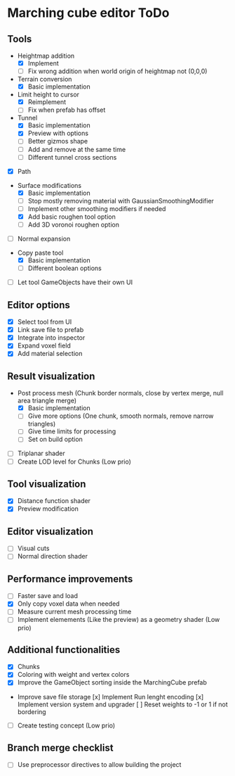 # Marching cube editor ToDo

## Tools
- Heightmap addition
  - [x] Implement
  - [ ] Fix wrong addition when world origin of heightmap not (0,0,0)
- Terrain conversion
  - [x] Basic implementation
- Limit height to cursor
  - [x] Reimplement
  - [ ] Fix when prefab has offset
- Tunnel
  - [x] Basic implementation
  - [x] Preview with options
  - [ ] Better gizmos shape
  - [ ] Add and remove at the same time
  - [ ] Different tunnel cross sections
- [x] Path
- Surface modifications
  - [x] Basic implementation
  - [ ] Stop mostly removing material with GaussianSmoothingModifier
  - [ ] Implement other smoothing modifiers if needed
  - [x] Add basic roughen tool option
  - [ ] Add 3D voronoi roughen option
- [ ] Normal expansion
- Copy paste tool
  - [x] Basic implementation
  - [ ] Different boolean options
- [ ] Let tool GameObjects have their own UI

## Editor options
- [x] Select tool from UI
- [x] Link save file to prefab
- [x] Integrate into inspector
- [x] Expand voxel field
- [x] Add material selection

## Result visualization
- Post process mesh (Chunk border normals, close by vertex merge, null area triangle merge)
  - [x] Basic implementation
  - [ ] Give more options (One chunk, smooth normals, remove narrow triangles)
  - [ ] Give time limits for processing
  - [ ] Set on build option
- [ ] Triplanar shader
- [ ] Create LOD level for Chunks (Low prio)

## Tool visualization
- [x] Distance function shader
- [x] Preview modification

## Editor visualization
- [ ] Visual cuts
- [ ] Normal direction shader

## Performance improvements
- [ ] Faster save and load
- [x] Only copy voxel data when needed
- [ ] Measure current mesh processing time
- [ ] Implement elemements (Like the preview) as a geometry shader (Low prio)

## Additional functionalities
- [x] Chunks
- [x] Coloring with weight and vertex colors
- [x] Improve the GameObject sorting inside the MarchingCube prefab
- Improve save file storage
	[x] Implement Run lenght encoding
	[x] Implement version system and upgrader
	[ ] Reset weights to -1 or 1 if not bordering
- [ ] Create testing concept (Low prio)

## Branch merge checklist
- [ ] Use preprocessor directives to allow building the project